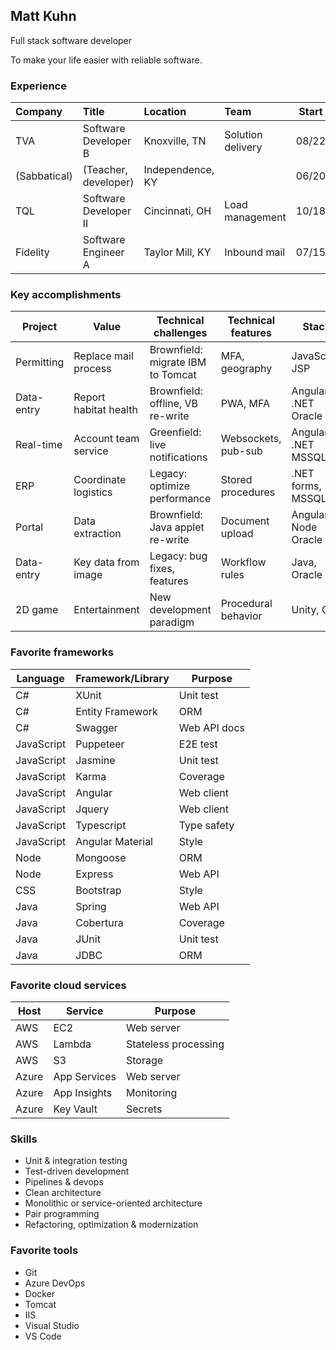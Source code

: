 ## Matt Kuhn

Full stack software developer

To make your life easier with reliable software.

### Experience

| Company      | Title                       | Location         | Team              | Start | End   |
| :----------- | :-------------------------- | :--------------- | :---------------- | :---: | :---: |
| TVA          | Software Developer B        | Knoxville, TN    | Solution delivery | 08/22 |       |
| (Sabbatical) | (Teacher, developer)        | Independence, KY |                   | 06/20 | 08/22 |
| TQL          | Software Developer II       | Cincinnati, OH   | Load management   | 10/18 | 06/20 |
| Fidelity     | Software Engineer A         | Taylor Mill, KY  | Inbound mail      | 07/15 | 10/18 |

### Key accomplishments

| Project    | Value                  | Technical challenges              | Technical features  | Stack               | Host    |
| ---------- | ---------------------- | --------------------------------- | ------------------- | ------------------- | ------- |
| Permitting | Replace mail process   | Brownfield: migrate IBM to Tomcat | MFA, geography      | JavaScript JSP      | Azure   |
| Data-entry | Report habitat health  | Brownfield: offline, VB re-write  | PWA, MFA            | Angular .NET Oracle | Azure   |
| Real-time  | Account team service   | Greenfield: live notifications    | Websockets, pub-sub | Angular .NET MSSQL  | On-prem |
| ERP        | Coordinate logistics   | Legacy: optimize performance      | Stored procedures   | .NET forms, MSSQL   | On-prem |
| Portal     | Data extraction        | Brownfield: Java applet re-write  | Document upload     | Angular Node Oracle | AWS     |
| Data-entry | Key data from image    | Legacy: bug fixes, features       | Workflow rules      | Java, Oracle        | On-prem |
| 2D game    | Entertainment          | New development paradigm          | Procedural behavior | Unity, C#           |         |

### Favorite frameworks

| Language   | Framework/Library | Purpose      |
| ---------- | ----------------- | ------------ |
| C#         | XUnit             | Unit test    |
| C#         | Entity Framework  | ORM          |
| C#         | Swagger           | Web API docs |
| JavaScript | Puppeteer         | E2E test     |
| JavaScript | Jasmine           | Unit test    |
| JavaScript | Karma             | Coverage     |
| JavaScript | Angular           | Web client   |
| JavaScript | Jquery            | Web client   |
| JavaScript | Typescript        | Type safety  |
| JavaScript | Angular Material  | Style        |
| Node       | Mongoose          | ORM          |
| Node       | Express           | Web API      |
| CSS        | Bootstrap         | Style        |
| Java       | Spring            | Web API      |
| Java       | Cobertura         | Coverage     |
| Java       | JUnit             | Unit test    |
| Java       | JDBC              | ORM          |

### Favorite cloud services

| Host  | Service      | Purpose              |
| ----- | ------------ | -------------------- |
| AWS   | EC2          | Web server           |
| AWS   | Lambda       | Stateless processing |
| AWS   | S3           | Storage              |
| Azure | App Services | Web server           |
| Azure | App Insights | Monitoring           |
| Azure | Key Vault    | Secrets              |

### Skills

- Unit & integration testing
- Test-driven development
- Pipelines & devops
- Clean architecture
- Monolithic or service-oriented architecture
- Pair programming
- Refactoring, optimization & modernization

### Favorite tools

- Git
- Azure DevOps
- Docker
- Tomcat
- IIS
- Visual Studio
- VS Code
